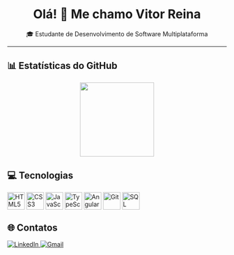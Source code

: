 <h1 align="center">Olá! 👋 Me chamo Vitor Reina</h1>
<p align="center">🎓 Estudante de Desenvolvimento de Software Multiplataforma

---

## 📊 Estatísticas do GitHub

<div align="center">
  <a href="https://github.com/marcoscalera">
    <img height="170em" src="https://github-readme-stats.vercel.app/api/top-langs/?username=vitor-007&layout=compact&langs_count=7&theme=dark&custom_title=Tecnologias"/>
  </a>
</div>



## 💻 Tecnologias 

<div align="left" valign="top">
  <img align="center" alt="HTML5" title="HTML5" src="https://cdn.jsdelivr.net/gh/devicons/devicon/icons/html5/html5-original.svg" width="40" height="40"/> 
  <img align="center" alt="CSS3" title="CSS3" src="https://cdn.jsdelivr.net/gh/devicons/devicon/icons/css3/css3-original.svg" width="40" height="40"/>
  <img align="center" alt="JavaScript" title="JavaScript" src="https://cdn.jsdelivr.net/gh/devicons/devicon/icons/javascript/javascript-original.svg" width="40" height="40"/>
  <img align="center" alt="TypeScript" title="TypeScript" src="https://cdn.jsdelivr.net/gh/devicons/devicon/icons/typescript/typescript-original.svg" width="40" height="40"/>
  <img align="center" alt="Angular" title="Angular" src="https://cdn.jsdelivr.net/gh/devicons/devicon/icons/angularjs/angularjs-original.svg" width="40" height="40"/>
  <img align="center" alt="Git" title="Git" src="https://cdn.jsdelivr.net/gh/devicons/devicon/icons/git/git-original.svg" width="40" height="40"/>
  <img align="center" alt="SQL Server" title="SQL Server" src="https://cdn.jsdelivr.net/gh/devicons/devicon/icons/microsoftsqlserver/microsoftsqlserver-plain-wordmark.svg" width="40"            height="40"/>
</div>



## 🌐 Contatos

<div align="left">
  <a href="https://www.linkedin.com/in/vitor-reina-100292300/" target="_blank">
    <img src="https://img.shields.io/badge/LinkedIn-0A66C2?style=for-the-badge&logo=linkedin&logoColor=white" alt="LinkedIn">
  </a>
 <a href="https://mail.google.com/mail/?view=cm&fs=1&to=vhg2reina@gmail.com" target="_blank">
  <img src="https://img.shields.io/badge/Gmail-D14836?style=for-the-badge&logo=gmail&logoColor=white" alt="Gmail">
</a>


</div>
